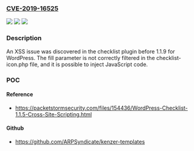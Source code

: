 ### [CVE-2019-16525](https://cve.mitre.org/cgi-bin/cvename.cgi?name=CVE-2019-16525)
![](https://img.shields.io/static/v1?label=Product&message=n%2Fa&color=blue)
![](https://img.shields.io/static/v1?label=Version&message=n%2Fa&color=blue)
![](https://img.shields.io/static/v1?label=Vulnerability&message=n%2Fa&color=brighgreen)

### Description

An XSS issue was discovered in the checklist plugin before 1.1.9 for WordPress. The fill parameter is not correctly filtered in the checklist-icon.php file, and it is possible to inject JavaScript code.

### POC

#### Reference
- https://packetstormsecurity.com/files/154436/WordPress-Checklist-1.1.5-Cross-Site-Scripting.html

#### Github
- https://github.com/ARPSyndicate/kenzer-templates

